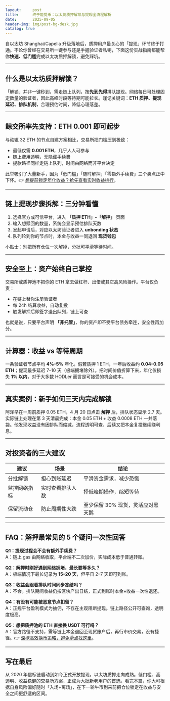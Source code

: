 ```yaml
---
layout:     post
title:      终于能提币：以太坊质押解锁与提现全流程解析
date:       2025-09-05
header-img: img/post-bg-desk.jpg
catalog: true
---
```


自以太坊 Shanghai/Capella 升级落地后，质押用户最关心的「提现」环节终于打通。不论你曾经在交易所一键参与还是手握验证者私钥，下面这份实战指南都能帮你**快速、低门槛**完成以太坊质押解锁，避免踩坑。

---

## 什么是以太坊质押解锁？
「解锁」并非一键秒到，需走链上队列，按**先到先得**排队提现。网络每日可处理固定数量的验证者，因此高峰时段等待期可能拉长。谨记关键词：**ETH 质押、提现延迟、排队机制**，合理预估时间，降低心理落差。

---

## 鲸交所率先支持：ETH 0.001 即可起步
与动辄 32 ETH 的节点自建方案相比，交易所把门槛压到极致：

- 最低仅需 **0.001 ETH**，几乎人人可参与  
- 链上费用透明，无隐藏手续费  
- 提款路径同样走链上队列，时间由网络而非平台决定  

此举吸引了大量新手，因为「低门槛」「随时解押」「零额外手续费」三个卖点正中下怀。👉 [想提前锁定年化收益？抢先查看实时收益排行](https://okxdog.com/)。

---

## 链上提现步骤拆解：三分钟看懂

1. 选择官方或可信平台，进入 **「质押 ETH」-「解押」** 页面  
2. 输入想赎回的数量，系统会显示预估排队天数  
3. 发起申请后，对应以太坊验证者进入 **unbonding 状态**  
4. 队列轮到你的节点时，本金与收益一同退回 **现货钱包**

小贴士：别把所有仓位一次解掉，分批可平滑等待时间。

---

## 安全至上：资产始终自己掌控
交易所或质押池不把你的 ETH 拿去做杠杆、出借或其它高风险操作。平台仅负责：

- 在链上替你注册验证者  
- 每 24h 结算收益，自动复投  
- 触发解押后即签字退出队列，链上可查

也就是说，只要平台声明 **「非托管」**，你的资产即不受平台债务牵连，安全性再加分。

---

## 计算器：收益 vs 等待周期
一条验证者节点平均 **4%–5%** 年化。假若质押 1 ETH，一年后收益约 **0.04–0.05 ETH**；提现最多延迟 7–10 天（极端拥堵除外）。把时间价值折算下来，年化仅损失 **1% 以内**，对于大多数 HODLer 而言是可接受的机会成本。

---

## 真实案例：新手如何三天内完成解锁
阿泽早在一周前质押 0.05 ETH，4 月 20 日点击 **解押** 后，排队状态显示 2.7 天。实际链上处理在第 3 天清晨完成：本金 0.05 ETH + 收益 0.0008 ETH 一并落袋。他发现收益没有因排队而缩减，流程透明可查，后续又把本金复投继续赚利息。

---

## 对投资者的三大建议

| 建议 | 场景 | 结论 |
|------|------|------|
| 分批解锁 | 担心到账延迟 | 平滑资金需求，减少恐慌 |
| 监控网络指标 | 实时查看排队人数 | 择低峰期操作，缩短等待 |
| 保留流动仓 | 防止周期性大跌 | 至少保留 30% 现货，灵活应对黑天鹅 |

---

## FAQ：解押最常见的 5 个疑问一次性回答

**Q1：提现过程会不会有额外手续费？**  
A：链上 gas 由网络收取，平台端不二次加价，实际成本低于普通转账。

**Q2：解押时刚好遇到网络拥堵，最长要等多久？**  
A：极端情况下最长记录为 **15–20 天**，但平日 2–7 天即可到账。

**Q3：收益会跟着排队时间同步冻结吗？**  
A：不会。排队期间收益仍按区块产出日结，正式到账时本金+收益一次性退还。

**Q4：有没有可能被恶意节点扣留？**  
A：正规平台盈利模式为抽佣，不存在主观阻断提现。链上路径公开可查询，透明度极高。

**Q5：想把质押池的 ETH 直接换 USDT 可行吗？**  
A：官方路径不支持，需等链上本金退回至现货账户后，再行市价交易，没有捷径。👉 [深挖高效换币策略，避免滑点找这里](https://okxdog.com/)。

---

## 写在最后
从 2020 年信标链启动到如今正式开放提现，以太坊质押走向成熟。低门槛、高透明、收益稳健的交易所方案，正成为大批新老用户的首选。看完本篇，你大可根据自身风险偏好随时「入场+离场」，在下一轮牛市到来前把仓位锁定在收益与安全之间更舒适的区间。